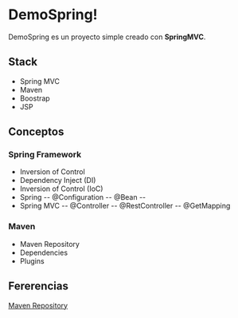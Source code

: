 # DemoSpring!

DemoSpring es un proyecto simple creado con **SpringMVC**.

## Stack
- Spring MVC
- Maven
- Boostrap 
- JSP

## Conceptos
### Spring Framework
- Inversion of Control
- Dependency Inject (DI)
- Inversion of Control (IoC)
- Spring
-- @Configuration
-- @Bean
--
- Spring MVC
-- @Controller
-- @RestController
-- @GetMapping

### Maven
- Maven Repository
- Dependencies
- Plugins




## Fererencias
[Maven Repository](https://mvnrepository.com/repos/central)
